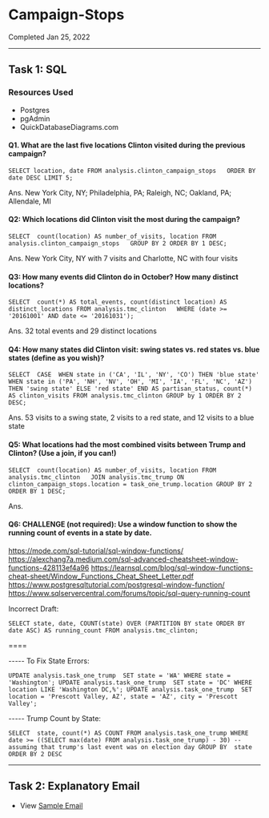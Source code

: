 # Campaign-Stops
Completed Jan 25, 2022

---

## Task 1: SQL

### Resources Used
- Postgres
- pgAdmin
- QuickDatabaseDiagrams.com


#### Q1. What are the last five locations Clinton visited during the previous campaign?

`SELECT location, date
FROM analysis.clinton_campaign_stops  
ORDER BY date DESC
LIMIT 5;`

Ans. New York City, NY; Philadelphia, PA; Raleigh, NC; Oakland, PA; Allendale, MI

#### Q2: Which locations did Clinton visit the most during the campaign?

`SELECT 
	count(location) AS number_of_visits,
	location
FROM analysis.clinton_campaign_stops  
GROUP BY 2
ORDER BY 1 DESC;`

Ans. New York City, NY with 7 visits and Charlotte, NC with four visits

#### Q3: How many events did Clinton do in October? How many distinct locations?

`SELECT 
    count(*) AS total_events,
    count(distinct location) AS distinct_locations
FROM analysis.tmc_clinton  
WHERE (date >= '20161001' AND date <= '20161031');`

Ans. 32 total events and 29 distinct locations

#### Q4: How many states did Clinton visit: swing states vs. red states vs. blue states (define as you wish)?

`SELECT 
    CASE 
        WHEN state in ('CA', 'IL', 'NY', 'CO') THEN 'blue state'
        WHEN state in ('PA', 'NH', 'NV', 'OH', 'MI', 'IA', 'FL', 'NC', 'AZ') THEN 'swing state'
        ELSE 'red state'
    END AS partisan_status,
    count(*) AS clinton_visits
FROM analysis.tmc_clinton
GROUP by 1
ORDER BY 2 DESC;`

Ans. 53 visits to a swing state, 2 visits to a red state, and 12 visits to a blue state

#### Q5: What locations had the most combined visits between Trump and Clinton? (Use a join, if you can!)

`SELECT 
	count(location) AS number_of_visits,
	location
FROM analysis.tmc_clinton  
JOIN analysis.tmc_trump
ON clinton_campaign_stops.location = task_one_trump.location
GROUP BY 2
ORDER BY 1 DESC;`

Ans. 

#### Q6: CHALLENGE (not required): Use a window function to show the running count of events in a state by date.

https://mode.com/sql-tutorial/sql-window-functions/
https://alexchang7a.medium.com/sql-advanced-cheatsheet-window-functions-428113ef4a96
https://learnsql.com/blog/sql-window-functions-cheat-sheet/Window_Functions_Cheat_Sheet_Letter.pdf
https://www.postgresqltutorial.com/postgresql-window-function/
https://www.sqlservercentral.com/forums/topic/sql-query-running-count

Incorrect Draft:

`SELECT state, date,
       COUNT(state) OVER
         (PARTITION BY state ORDER BY date ASC) AS running_count
  FROM analysis.tmc_clinton;`


====


----- To Fix State Errors:

`UPDATE analysis.task_one_trump 
SET state = 'WA'
WHERE state = 'Washington';
UPDATE analysis.task_one_trump 
SET state = 'DC'
WHERE location LIKE 'Washington DC,%';
UPDATE analysis.task_one_trump 
SET location = 'Prescott Valley, AZ',
	state = 'AZ',
	city = 'Prescott Valley';`
  

----- Trump Count by State:

`SELECT 
    state,
	count(*) AS COUNT
FROM analysis.task_one_trump
WHERE 
    date >= ((SELECT max(date) FROM analysis.task_one_trump) - 30) --assuming that trump's last event was on election day
GROUP BY 
    state
ORDER BY 2 DESC`

---

## Task 2: Explanatory Email
- View [Sample Email]()
